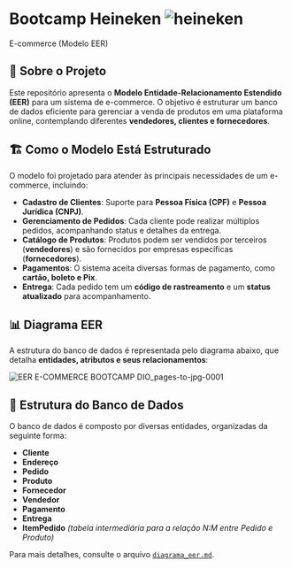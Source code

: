 #  Bootcamp Heineken ![heineken](https://github.com/user-attachments/assets/e07596d4-bcd8-4773-b781-797ccce842b7)

E-commerce (Modelo EER)

## 📖 Sobre o Projeto  

Este repositório apresenta o **Modelo Entidade-Relacionamento Estendido (EER)** para um sistema de e-commerce. O objetivo é estruturar um banco de dados eficiente para gerenciar a venda de produtos em uma plataforma online, contemplando diferentes **vendedores, clientes e fornecedores**.  

## 🏗️ Como o Modelo Está Estruturado  

O modelo foi projetado para atender às principais necessidades de um e-commerce, incluindo:  

- **Cadastro de Clientes**: Suporte para **Pessoa Física (CPF)** e **Pessoa Jurídica (CNPJ)**.  
- **Gerenciamento de Pedidos**: Cada cliente pode realizar múltiplos pedidos, acompanhando status e detalhes da entrega.  
- **Catálogo de Produtos**: Produtos podem ser vendidos por terceiros (**vendedores**) e são fornecidos por empresas específicas (**fornecedores**).  
- **Pagamentos**: O sistema aceita diversas formas de pagamento, como **cartão, boleto e Pix**.  
- **Entrega**: Cada pedido tem um **código de rastreamento** e um **status atualizado** para acompanhamento.  

## 📊 Diagrama EER  

A estrutura do banco de dados é representada pelo diagrama abaixo, que detalha **entidades, atributos e seus relacionamentos**:  

![EER E-COMMERCE BOOTCAMP DIO_pages-to-jpg-0001](https://github.com/user-attachments/assets/5814973c-9196-4af1-b7d4-80d77b49b1f1)

## 📂 Estrutura do Banco de Dados  


O banco de dados é composto por diversas entidades, organizadas da seguinte forma:  

- **Cliente**  
- **Endereço**  
- **Pedido**  
- **Produto**  
- **Fornecedor**  
- **Vendedor**  
- **Pagamento**  
- **Entrega**  
- **ItemPedido** *(tabela intermediária para a relação N:M entre Pedido e Produto)*  

Para mais detalhes, consulte o arquivo [`diagrama_eer.md`](diagrama_eer.md).  
